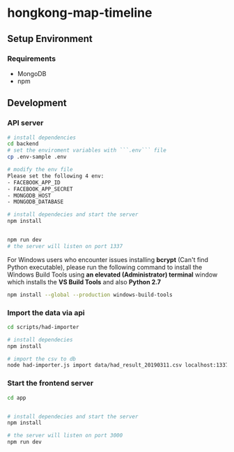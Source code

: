 # hongkong-map-timeline

## Setup Environment

### Requirements

- MongoDB
- npm

## Development

### API server

```bash
# install dependencies
cd backend
# set the enviroment variables with ```.env``` file
cp .env-sample .env

# modify the env file
Please set the following 4 env:
- FACEBOOK_APP_ID
- FACEBOOK_APP_SECRET
- MONGODB_HOST
- MONGODB_DATABASE

# install dependecies and start the server
npm install


npm run dev
# the server will listen on port 1337
```

For Windows users who encounter issues installing **bcrypt** (Can't find Python executable), please run the following command to install the Windows Build Tools using **an elevated (Administrator) terminal** window which installs the **VS Build Tools** and also **Python 2.7**

```bash
npm install --global --production windows-build-tools
```

### Import the data via api

```bash
cd scripts/had-importer

# install dependecies
npm install

# import the csv to db
node had-importer.js import data/had_result_20190311.csv localhost:1337

```

### Start the frontend server

```bash
cd app


# install dependecies and start the server
npm install

# the server will listen on port 3000
npm run dev
```

